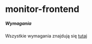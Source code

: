 # monitor-frontend

##### Wymagania
Wszystkie wymagania znajdują się [tutaj](https://docs.google.com/spreadsheets/d/1iF4XtHtzzenRM5xgCR0KrHlac3kEkZBdqw3C37wRFRY/edit#gid=0)
